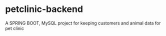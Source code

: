 # petclinic-backend
A SPRING BOOT, MySQL project for keeping customers and animal data for pet clinic
